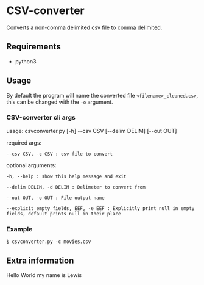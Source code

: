 # CSV-converter
Converts a non-comma delimited csv file to comma delimited.

## Requirements
- python3


## Usage

By default the program will name the converted file `<filename>_cleaned.csv`, this can be changed with the `-o` argument.

### CSV-converter cli args

usage: csvconverter.py [-h] --csv CSV [--delim DELIM] [--out OUT]


required args:

  `--csv CSV, -c CSV : csv file to convert`

optional arguments:

  `-h, --help : show this help message and exit`

  `--delim DELIM, -d DELIM : Delimeter to convert from`

  `--out OUT, -o OUT : File output name`

  `--explicit_empty_fields, EEF, -e EEF : Explicitly print null in empty fields, default prints null in their place`


### Example

`$ csvconverter.py -c movies.csv`


## Extra information 

Hello World my name is Lewis 


